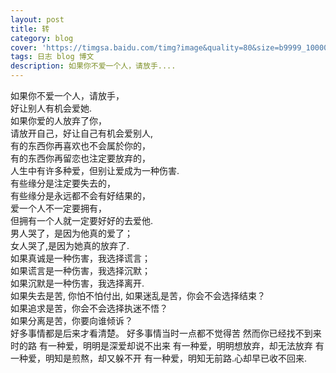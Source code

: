 ```yaml
---
layout: post
title: 转 
category: blog
cover: 'https://timgsa.baidu.com/timg?image&quality=80&size=b9999_10000&sec=1509808273863&di=f34c10b9f225735c0d0b53a0cbb29190&imgtype=0&src=http%3A%2F%2Fc.hiphotos.baidu.com%2Fimage%2Fpic%2Fitem%2F58ee3d6d55fbb2fb19f9bf7f454a20a44723dc89.jpg'
tags: 日志 blog 博文 
description: 如果你不爱一个人，请放手....
---
```


如果你不爱一个人，请放手，<br>
好让别人有机会爱她.<br>
如果你爱的人放弃了你，<br>
请放开自己，好让自己有机会爱别人,<br>
有的东西你再喜欢也不会属於你的，<br>
有的东西你再留恋也注定要放弃的，<br>
人生中有许多种爱，但别让爱成为一种伤害. <br>
有些缘分是注定要失去的，<br>
有些缘分是永远都不会有好结果的，<br>
爱一个人不一定要拥有，<br>
但拥有一个人就一定要好好的去爱他.<br>
男人哭了，是因为他真的爱了；<br>
女人哭了,是因为她真的放弃了. <br>
如果真诚是一种伤害，我选择谎言；<br>
如果谎言是一种伤害，我选择沉默；<br>
如果沉默是一种伤害，我选择离开.<br>
如果失去是苦, 你怕不怕付出, 如果迷乱是苦，你会不会选择结束？<br> 如果追求是苦，你会不会选择执迷不悟？<br> 如果分离是苦，你要向谁倾诉？<br> 好多事情都是后来才看清楚。 好多事情当时一点都不觉得苦 然而你已经找不到来时的路 有一种爱，明明是深爱却说不出来 有一种爱，明明想放弃，却无法放弃 有一种爱，明知是煎熬，却又躲不开 有一种爱，明知无前路.心却早已收不回来.
